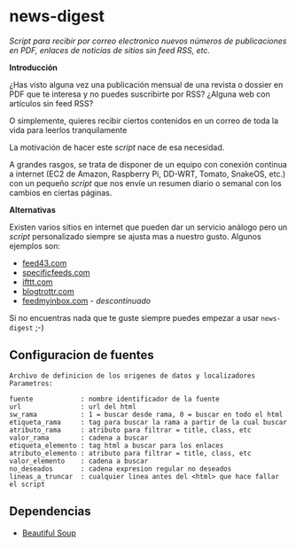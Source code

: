 news-digest
===========

*Script para recibir por correo electronico nuevos números de publicaciones en PDF, enlaces de noticias de sitios sin feed RSS, etc.*

**Introducción**

¿Has visto alguna vez una publicación mensual de una revista o dossier en PDF que te interesa y no puedes suscribirte por RSS?
¿Alguna web con artículos sin feed RSS?

O simplemente, quieres recibir ciertos contenidos en un correo de toda la vida para leerlos tranquilamente

La motivación de hacer este *script* nace de esa necesidad.

A grandes rasgos, se trata de disponer de un equipo con conexión continua a internet (EC2 de Amazon, Raspberry Pi, DD-WRT, Tomato, SnakeOS, etc.) con un pequeño *script* que nos envíe un resumen diario o semanal con los cambios en ciertas páginas.

**Alternativas**

Existen varios sitios en internet que pueden dar un servicio análogo pero un *script* personalizado siempre se ajusta mas a nuestro gusto. Algunos ejemplos son:

- [feed43.com](http://feed43.com/)
- [specificfeeds.com](http://www.specificfeeds.com/)
- [ifttt.com](http://ifttt.com)
- [blogtrottr.com](http://blogtrottr.com/)
- [feedmyinbox.com](http://www.feedmyinbox.com/) - *descontinuado*

Si no encuentras nada que te guste siempre puedes empezar a usar `news-digest` ;-)

## Configuracion de fuentes

    Archivo de definicion de los origenes de datos y localizadores
    Parametros:
    
    fuente            : nombre identificador de la fuente
    url               : url del html
    sw_rama           : 1 = buscar desde rama, 0 = buscar en todo el html
    etiqueta_rama     : tag para buscar la rama a partir de la cual buscar
    atributo_rama     : atributo para filtrar = title, class, etc
    valor_rama        : cadena a buscar
    etiqueta_elemento : tag html a buscar para los enlaces
    atributo_elemento : atributo para filtrar = title, class, etc
    valor_elemento    : cadena a buscar
    no_deseados       : cadena expresion regular no deseados
    lineas_a_truncar  : cualquier linea antes del <html> que hace fallar el script

## Dependencias

- [Beautiful Soup](http://www.crummy.com/software/BeautifulSoup/)

